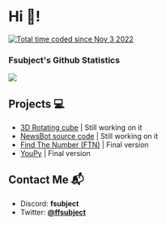 # Hi 👋!
<a href="https://wakatime.com/@98d42707-b111-437c-8c48-2a5b1bfe2e1a"><img src="https://wakatime.com/badge/user/98d42707-b111-437c-8c48-2a5b1bfe2e1a.svg" alt="Total time coded since Nov 3 2022" /></a>

### Fsubject's Github Statistics
<img src="https://github-readme-stats.vercel.app/api?username=fsubject&show_icons=true&theme=dark"/>

## Projects 💻
* <a href="https://github.com/Fsubject/Rotating-Cube">3D Rotating cube</a> | Still working on it
* <a href="https://github.com/Fsubject/NewsBot-code">NewsBot source code</a> | Still working on it
* <a href="https://github.com/Fsubject/find-the-number">Find The Number (FTN)</a> | Final version
* <a href="https://github.com/Fsubject/YouPy">YouPy</a> | Final version

## Contact Me 📬
* Discord: **fsubject**
* Twitter: <a href="https://twitter.com/Fsubj_ect">**@ffsubject**</a>
